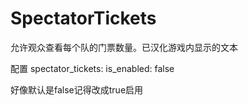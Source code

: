 # SpectatorTickets
允许观众查看每个队的门票数量。已汉化游戏内显示的文本

配置
spectator_tickets:
  is_enabled: false 
  
  好像默认是false记得改成true启用
